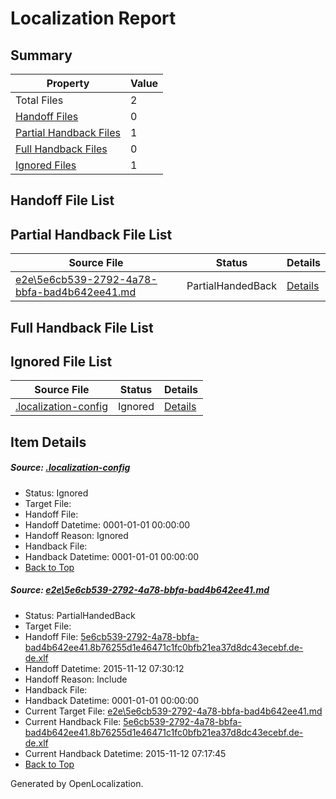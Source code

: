 # <a name='report-top'></a> Localization Report

## Summary
 Property | Value 
 -------- | ----- 
 Total Files | 2
[ Handoff Files ](#handoff-list)| 0
[ Partial Handback Files ](#partial-handback-list)| 1
[ Full Handback Files ](#full-handback-list)| 0
[ Ignored Files ](#ignored-list)| 1

## <a name='handoff-list'></a> Handoff File List

## <a name='partial-handback-list'></a> Partial Handback File List
 Source File | Status | Details 
 ----------- | ------ | ------- 
 [e2e\5e6cb539-2792-4a78-bbfa-bad4b642ee41.md](https://github.com/OpenLocalizationTest/oltest/blob/64469ca30c1570aa11be224b96b31d04be84ffa6/e2e/5e6cb539-2792-4a78-bbfa-bad4b642ee41.md) | PartialHandedBack | [Details](#285ff3f814714e5e53ad283ccc99b35301abe6cb1)

## <a name='handback-list'></a> Full Handback File List

## <a name='ignored-list'></a> Ignored File List
 Source File | Status | Details 
 ----------- | ------ | ------- 
 [.localization-config](https://github.com/OpenLocalizationTest/oltest/blob/64469ca30c1570aa11be224b96b31d04be84ffa6/.localization-config) | Ignored | [Details](#048a0e657b81f2e30d1cbef1ba533f0de3ca11c40)

## Item Details
##### <a name='048a0e657b81f2e30d1cbef1ba533f0de3ca11c40'></a> Source: [.localization-config](https://github.com/OpenLocalizationTest/oltest/blob/64469ca30c1570aa11be224b96b31d04be84ffa6/.localization-config)
* Status: Ignored
* Target File: 
* Handoff File: 
* Handoff Datetime: 0001-01-01 00:00:00
* Handoff Reason: Ignored
* Handback File: 
* Handback Datetime: 0001-01-01 00:00:00
* [Back to Top](#report-top)

##### <a name='285ff3f814714e5e53ad283ccc99b35301abe6cb1'></a> Source: [e2e\5e6cb539-2792-4a78-bbfa-bad4b642ee41.md](https://github.com/OpenLocalizationTest/oltest/blob/64469ca30c1570aa11be224b96b31d04be84ffa6/e2e/5e6cb539-2792-4a78-bbfa-bad4b642ee41.md)
* Status: PartialHandedBack
* Target File: 
* Handoff File: [5e6cb539-2792-4a78-bbfa-bad4b642ee41.8b76255d1e46471c1fc0bfb21ea37d8dc43ecebf.de-de.xlf](https://github.com/OpenLocalizationTestOrg/olhandoff/blob/67319a616afd8622a46df9b8c37f781495fd53b3/ol-handoff/OpenLocalizationTestOrg/oltest.de-de/yanz/5e6cb539-2792-4a78-bbfa-bad4b642ee41.8b76255d1e46471c1fc0bfb21ea37d8dc43ecebf.de-de.xlf)
* Handoff Datetime: 2015-11-12 07:30:12
* Handoff Reason: Include
* Handback File: 
* Handback Datetime: 0001-01-01 00:00:00
* Current Target File: [e2e\5e6cb539-2792-4a78-bbfa-bad4b642ee41.md](https://github.com/OpenLocalizationTestOrg/oltest.de-de/blob/002deb807f44c42b42818b3f74d626f394a47b0e/e2e/5e6cb539-2792-4a78-bbfa-bad4b642ee41.md)
* Current Handback File: [5e6cb539-2792-4a78-bbfa-bad4b642ee41.8b76255d1e46471c1fc0bfb21ea37d8dc43ecebf.de-de.xlf](https://github.com/OpenLocalizationTestOrg/olhandback/blob/85c034c0f3100936f7514fb2c6a92d5ea8160cea/ol-handback/OpenLocalizationTestOrg/oltest.de-de/yanz/5e6cb539-2792-4a78-bbfa-bad4b642ee41.8b76255d1e46471c1fc0bfb21ea37d8dc43ecebf.de-de.xlf)
* Current Handback Datetime: 2015-11-12 07:17:45
* [Back to Top](#report-top)


Generated by OpenLocalization.
